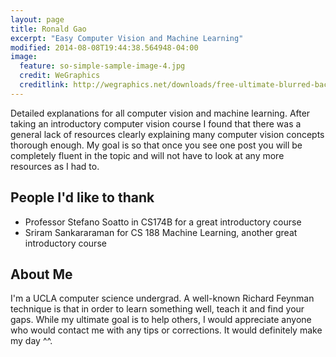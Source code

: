 ```yaml
---
layout: page
title: Ronald Gao
excerpt: "Easy Computer Vision and Machine Learning"
modified: 2014-08-08T19:44:38.564948-04:00
image:
  feature: so-simple-sample-image-4.jpg
  credit: WeGraphics
  creditlink: http://wegraphics.net/downloads/free-ultimate-blurred-background-pack/
---
```


Detailed explanations for all computer vision and machine learning. After taking an introductory computer vision course I found that there was a general lack of resources clearly explaining many computer vision concepts thorough enough. My goal is so that once you see one post you will be completely fluent in the topic and will not have to look at any more resources as I had to. 

## People I'd like to thank

* Professor Stefano Soatto in CS174B for a great introductory course
* Sriram Sankararaman for CS 188 Machine Learning, another great introductory course

## About Me

I'm a UCLA computer science undergrad. A well-known Richard Feynman technique is that in order to learn something well, teach it and find your gaps. While my ultimate goal is to help others, I would appreciate anyone who would contact me with any tips or corrections. It would definitely make my day ^^. 


